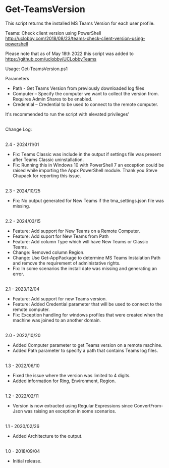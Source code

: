 # Get-TeamsVersion
This script returns the installed MS Teams Version for each user profile.

Teams: Check client version using PowerShell
http://uclobby.com/2018/08/23/teams-check-client-version-using-powershell


Please note that as of May 18th 2022 this script was added to https://github.com/uclobby/UCLobbyTeams

Usage:
Get-TeamsVersion.ps1

Parameters
<ul>
  <li>Path - Get Teams Version from previously downloaded log files</li>
  <li>Computer – Specify the computer we want to collect the version from. Requires Admin Shares to be enabled.</li>
  <li>Credential – Credential to be used to connect to the remote computer.</li>
</ul>
It's recommended to run the script with elevated privileges' 

<br/>Change Log:

<br/>2.4 - 2024/11/01
<ul>
  <li>Fix: Teams Classic was include in the output if settings file was present after Teams Classic uninstallation.</li>
  <li>Fix: Running this in Windows 10 with PowerShell 7 an exception could be raised while importing the Appx PowerShell module. Thank you Steve Chupack for reporting this issue.</li>
</ul>
<br/>2.3 - 2024/10/25
<ul>
  <li>Fix: No output generated for New Teams if the tma_settings.json file was missing.</li>
</ul>
<br/>2.2 - 2024/03/15
<ul>
  <li>Feature: Add support for New Teams on a Remote Computer.</li>
  <li>Feature: Add suport for New Teams from Path</li>
  <li>Feature: Add column Type which will have New Teams or Classic Teams.</li>
  <li>Change: Removed column Region.</li>
  <li>Change: Use Get-AppPackage to determine MS Teams Instalation Path and remove the requirement of administative rights.</li>
  <li>Fix: In some scenarios the install date was missing and generating an error.</li>
</ul>
<br/>2.1 - 2023/12/04
<ul>
  <li>Feature: Add support for new Teams version.</li>
  <li>Feature: Added Credential parameter that will be used to connect to the remote computer.</li>
  <li>Fix: Exception handling for windows profiles that were created when the machine was joined to an another domain.</li>
</ul>
<br/>2.0 - 2022/10/20
<ul>
  <li>Added Computer parameter to get Teams version on a remote machine.</li>
  <li>Added Path parameter to specify a path that contains Teams log files.</li>
</ul>
<br/>1.3 - 2022/06/10
<ul>
  <li>Fixed the issue where the version was limited to 4 digits.</li>
  <li>Added information for Ring, Environment, Region.</li>
</ul>
<br/>1.2 - 2022/02/11
<ul>
        <li>Version is now extracted using Regular Expressions since ConvertFrom-Json was raising an exception in some scenarios.</li>
</ul>
<br/>1.1 - 2020/02/26
<ul>
        <li>Added Architecture to the output.</li>
</ul>
<br/>1.0 - 2018/09/04
<ul>
    <li>Initial release.</li>
</ul>
